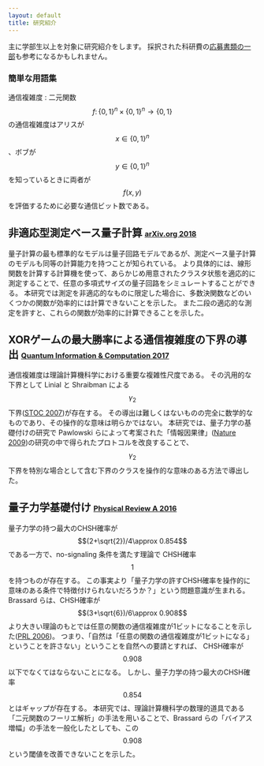 ```yaml
---
layout: default
title: 研究紹介
---
```


主に学部生以上を対象に研究紹介をします。
採択された科研費の[応募書類の一部](pdfs/Mori_17K17711.pdf)も参考になるかもしれません。

### 簡単な用語集 ###

通信複雑度
: 二元関数 $$f\colon\{0,1\}^n\times\{0,1\}^n\to\{0,1\}$$ の通信複雑度はアリスが $$x\in\{0,1\}^n$$、ボブが $$y\in\{0,1\}^n$$
を知っているときに両者が $$f(x,y)$$ を評価するために必要な通信ビット数である。

非適応型測定ベース量子計算 <span style="font-size: 70%">[arXiv.org 2018](https://arxiv.org/abs/1803.09947)</span>
----------------
量子計算の最も標準的なモデルは量子回路モデルであるが、測定ベース量子計算のモデルも同等の計算能力を持つことが知られている。
より具体的には、線形関数を計算する計算機を使って、あらかじめ用意されたクラスタ状態を適応的に測定することで、任意の多項式サイズの量子回路をシミュレートすることができる。
本研究では測定を非適応的なものに限定した場合に、多数決関数などのいくつかの関数が効率的には計算できないことを示した。
また二段の適応的な測定を許すと、これらの関数が効率的に計算できることを示した。

XORゲームの最大勝率による通信複雑度の下界の導出 <span style="font-size: 70%">[Quantum Information & Computation 2017](https://doi.org/10.26421/QIC17.15-16)</span>
----------------
通信複雑度は理論計算機科学における重要な複雑性尺度である。
その汎用的な下界として Linial と Shraibman による $$\gamma_2$$ 下界([STOC 2007](https://doi.org/10.1002/rsa.20232))が存在する。
その導出は難しくはないものの完全に数学的なものであり、その操作的な意味は明らかではない。
本研究では、量子力学の基礎付けの研究で Pawlowski らによって考案された「情報因果律」([Nature 2009](https://doi.org/10.1038/nature08400))の研究の中で得られたプロトコルを改良することで、
$$\gamma_2$$ 下界を特別な場合として含む下界のクラスを操作的な意味のある方法で導出した。

量子力学基礎付け <span style="font-size: 70%">[Physical Review A 2016](https://doi.org/10.1103/PhysRevA.94.052130)</span>
----------------
量子力学の持つ最大のCHSH確率が $$(2+\sqrt{2})/4\approx 0.854$$ である一方で、no-signaling 条件を満たす理論で
CHSH確率 $$1$$ を持つものが存在する。
この事実より「量子力学の許すCHSH確率を操作的に意味のある条件で特徴付けられないだろうか？」という問題意識が生まれる。
Brassard らは、CHSH確率が $$(3+\sqrt{6})/6\approx 0.908$$ より大きい理論のもとでは任意の関数の通信複雑度が1ビットになることを示した([PRL 2006](https://doi.org/10.1103/PhysRevLett.96.250401))。
つまり、「自然は「任意の関数の通信複雑度が1ビットになる」ということを許さない」ということを自然への要請とすれば、
CHSH確率が $$0.908$$ 以下でなくてはならないことになる。
しかし、量子力学の持つ最大のCHSH確率 $$0.854$$ とはギャップが存在する。
本研究では、理論計算機科学の数理的道具である「二元関数のフーリエ解析」の手法を用いることで、Brassard らの「バイアス増幅」の手法を一般化したとしても、この $$0.908$$ という閾値を改善できないことを示した。
